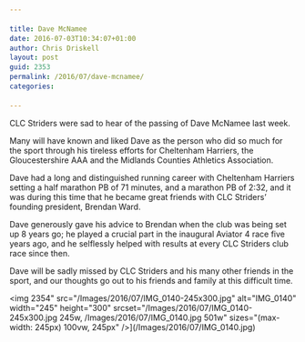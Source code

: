 ```yaml
---

title: Dave McNamee
date: 2016-07-03T10:34:07+01:00
author: Chris Driskell
layout: post
guid: 2353
permalink: /2016/07/dave-mcnamee/
categories:

---
```

CLC Striders were sad to hear of the passing of Dave McNamee last week.

Many will have known and liked Dave as the person who did so much for the sport through his tireless efforts for Cheltenham Harriers, the Gloucestershire AAA and the Midlands Counties Athletics Association.

Dave had a long and distinguished running career with Cheltenham Harriers setting a half marathon PB of 71 minutes, and a marathon PB of 2:32, and it was during this time that he became great friends with CLC Striders’ founding president, Brendan Ward.

Dave generously gave his advice to Brendan when the club was being set up 8 years go; he played a crucial part in the inaugural Aviator 4 race five years ago, and he selflessly helped with results at every CLC Striders club race since then.

Dave will be sadly missed by CLC Striders and his many other friends in the sport, and our thoughts go out to his friends and family at this difficult time.

<img  2354" src="/Images/2016/07/IMG_0140-245x300.jpg" alt="IMG_0140" width="245" height="300" srcset="/Images/2016/07/IMG_0140-245x300.jpg 245w, /Images/2016/07/IMG_0140.jpg 501w" sizes="(max-width: 245px) 100vw, 245px" />](/Images/2016/07/IMG_0140.jpg)

&nbsp;